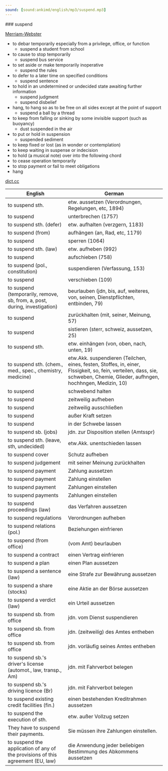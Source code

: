 ```yaml
---
sound: [sound:ankimd/english/mp3/suspend.mp3]
---
```


\### suspend

[Merriam-Webster](https://www.merriam-webster.com/dictionary/suspend)

- to debar temporarily especially from a privilege, office, or function
    - suspend a student from school
- to cause to stop temporarily
    - suspend bus service
- to set aside or make temporarily inoperative
    - suspend the rules
- to defer to a later time on specified conditions
    - suspend sentence
- to hold in an undetermined or undecided state awaiting further information
    - suspend judgment
    - suspend disbelief
- hang, to hang so as to be free on all sides except at the point of support
    - suspend a ball by a thread
- to keep from falling or sinking by some invisible support (such as buoyancy)
    - dust suspended in the air
- to put or hold in suspension
    - suspended sediment
- to keep fixed or lost (as in wonder or contemplation)
- to keep waiting in suspense or indecision
- to hold (a musical note) over into the following chord
- to cease operation temporarily
- to stop payment or fail to meet obligations
- hang

[dict.cc](https://www.dict.cc/suspend)

| English        | German       |
| -------------- | ------------ |
| to suspend sth. | etw. aussetzen (Verordnungen, Regelungen, etc, 1894) |
| to suspend | unterbrechen (1757) |
| to suspend sth. (defer) | etw. aufhalten (verzgern, 1183) |
| to suspend (from) | aufhängen (an, Rad, etc, 1179) |
| to suspend | sperren (1064) |
| to suspend sth. (law) | etw. aufheben (992) |
| to suspend | aufschieben (758) |
| to suspend (pol., constitution) | suspendieren (Verfassung, 153) |
| to suspend | verschieben (109) |
| to suspend (temporarily, remove, sb, from, a, post, during, investigation) | beurlauben (jdn, bis, auf, weiteres, von, seinen, Dienstpflichten, entbinden, 79) |
| to suspend | zurückhalten (mit, seiner, Meinung, 57) |
| to suspend | sistieren (sterr, schweiz, aussetzen, 25) |
| to suspend sth. | etw. einhängen (von, oben, nach, unten, 19) |
| to suspend sth. (chem., med., spec., chemistry, medicine) | etw.Akk. suspendieren (Teilchen, eines, festen, Stoffes, in, einer, Flssigkeit, so, fein, verteilen, dass, sie, schweben, Chemie, Glieder, aufhngen, hochhngen, Medizin, 10) |
| to suspend | schwebend halten |
| to suspend | zeitweilig aufheben |
| to suspend | zeitweilig ausschließen |
| to suspend | außer Kraft setzen |
| to suspend | in der Schwebe lassen |
| to suspend sb. (jobs) | jdn. zur Disposition stellen (Amtsspr) |
| to suspend sth. (leave, sth, undecided) | etw.Akk. unentschieden lassen |
| to suspend cover | Schutz aufheben |
| to suspend judgement | mit seiner Meinung zurückhalten |
| to suspend payment | Zahlung aussetzen |
| to suspend payment | Zahlung einstellen |
| to suspend payment | Zahlungen einstellen |
| to suspend payments | Zahlungen einstellen |
| to suspend proceedings (law) | das Verfahren aussetzen |
| to suspend regulations | Verordnungen aufheben |
| to suspend relations (pol.) | Beziehungen einfrieren |
| to suspend (from office) | (vom Amt) beurlauben |
| to suspend a contract | einen Vertrag einfrieren |
| to suspend a plan | einen Plan aussetzen |
| to suspend a sentence (law) | eine Strafe zur Bewährung aussetzen |
| to suspend a share (stocks) | eine Aktie an der Börse aussetzen |
| to suspend a verdict (law) | ein Urteil aussetzen |
| to suspend sb. from office | jdn. vom Dienst suspendieren |
| to suspend sb. from office | jdn. (zeitweilig) des Amtes entheben |
| to suspend sb. from office | jdn. vorläufig seines Amtes entheben |
| to suspend sb.'s driver's license (automot., law, transp., Am) | jdn. mit Fahrverbot belegen |
| to suspend sb.'s driving licence (Br) | jdn. mit Fahrverbot belegen |
| to suspend existing credit facilities (fin.) | einen bestehenden Kreditrahmen aussetzen |
| to suspend the execution of sth. | etw. außer Vollzug setzen |
| They have to suspend their payments. | Sie müssen ihre Zahlungen einstellen. |
| to suspend the application of any of the provisions of this agreement (EU, law) | die Anwendung jeder beliebigen Bestimmung des Abkommens aussetzen |
